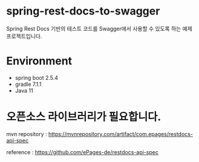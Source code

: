 # spring-rest-docs-to-swagger

Spring Rest Docs 기반의 테스트 코드를 Swagger에서 사용할 수 있도록 하는 예제 프로젝트입니다.

# Environment
- spring boot 2.5.4
- gradle 7.1.1
- Java 11

# 오픈소스 라이브러리가 필요합니다.
mvn repository : https://mvnrepository.com/artifact/com.epages/restdocs-api-spec

reference : https://github.com/ePages-de/restdocs-api-spec
